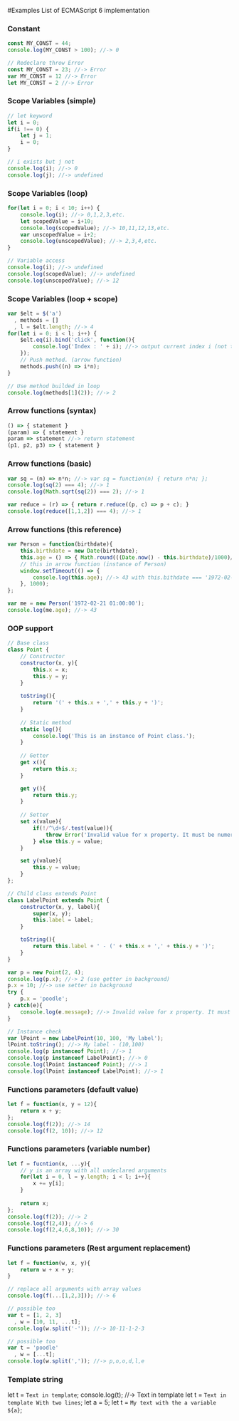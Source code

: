 #Examples
List of ECMAScript 6 implementation

### Constant
```javascript
const MY_CONST = 44;
console.log(MY_CONST > 100); //-> 0

// Redeclare throw Error
const MY_CONST = 23; //-> Error
var MY_CONST = 12 //-> Error
let MY_CONST = 2 //-> Error
```
### Scope Variables (simple)
```javascript
// let keyword
let i = 0;
if(i !== 0) {
    let j = 1;
    i = 0;
}

// i exists but j not
console.log(i); //-> 0
console.log(j); //-> undefined
```
### Scope Variables (loop)
```javascript
for(let i = 0; i < 10; i++) {
	console.log(i); //-> 0,1,2,3,etc.
	let scopedValue = i+10;
	console.log(scopedValue); //-> 10,11,12,13,etc.
	var unscopedValue = i+2;
	console.log(unscopedValue); //-> 2,3,4,etc.
}

// Variable access
console.log(i); //-> undefined
console.log(scopedValue); //-> undefined
console.log(unscopedValue); //-> 12
```
### Scope Variables (loop + scope)
```javascript
var $elt = $('a') 
  , methods = []
  , l = $elt.length; //-> 4
for(let i = 0; i < l; i++) {
	$elt.eq(i).bind('click', function(){
	    console.log('Index : ' + i); //-> output current index i (not the last one like in ES5)
	});
	// Push method. (arrow function)
	methods.push((n) => i*n);
}

// Use method builded in loop
console.log(methods[1](2)); //-> 2
```
### Arrow functions (syntax)
```javascript
() => { statement }
(param) => { statement }
param => statement //-> return statement
(p1, p2, p3) => { statement }
```
### Arrow functions (basic)
```javascript
var sq = (n) => n*n; //-> var sq = function(n) { return n*n; };
console.log(sq(2) === 4); //-> 1
console.log(Math.sqrt(sq(2)) === 2); //-> 1

var reduce = (r) => { return r.reduce((p, c) => p + c); }
console.log(reduce([1,1,2]) === 4); //-> 1
```
### Arrow functions (this reference)
```javascript
var Person = function(birthdate){
    this.birthdate = new Date(birthdate);
	this.age = () => { Math.round(((Date.now() - this.birthdate)/1000)/(525949*60))};
	// this in arrow function (instance of Person)
	window.setTimeout(() => {
	    console.log(this.age); //-> 43 with this.bithdate === '1972-02-21 01:00:00'
	}, 1000);
};

var me = new Person('1972-02-21 01:00:00');
console.log(me.age); //-> 43
```
### OOP support
```javascript
// Base class
class Point {
    // Constructor
	constructor(x, y){
		this.x = x;
		this.y = y;
	}
	
	toString(){
		return '(' + this.x + ',' + this.y + ')';
	}
	
	// Static method
	static log(){
	    console.log('This is an instance of Point class.');
	}
    
    // Getter
	get x(){
		return this.x;
	}

	get y(){
		return this.y;
	}
    
    // Setter
	set x(value){
	    if(!/^\d+$/.test(value)){
	        throw Error('Invalid value for x property. It must be numeric.');
	    } else this.y = value;
	}

	set y(value){
		this.y = value;
	}
};

// Child class extends Point
class LabelPoint extends Point {
	constructor(x, y, label){
		super(x, y);
		this.label = label;
	}

	toString(){
		return this.label + ' - (' + this.x + ',' + this.y + ')';
	}
}

var p = new Point(2, 4);
console.log(p.x); //-> 2 (use getter in background)
p.x = 10; //-> use setter in background
try {
    p.x = 'poodle'; 
} catch(e){
    console.log(e.message); //-> Invalid value for x property. It must be numeric.
}

// Instance check
var lPoint = new LabelPoint(10, 100, 'My label');
lPoint.toString(); //-> My label - (10,100)
console.log(p instanceof Point); //-> 1
console.log(p instanceof LabelPoint); //-> 0
console.log(lPoint instanceof Point); //-> 1
console.log(lPoint instanceof LabelPoint); //-> 1
```
### Functions parameters (default value)
```javascript
let f = function(x, y = 12){
    return x + y;
};
console.log(f(2)); //-> 14
console.log(f(2, 10)); //-> 12
```
### Functions parameters (variable number)
```javascript
let f = fucntion(x, ...y){
    // y is an array with all undeclared arguments
    for(let i = 0, l = y.length; i < l; i++){
        x += y[i];
    }
    
    return x;
};
console.log(f(2)); //-> 2
console.log(f(2,4)); //-> 6
console.log(f(2,4,6,8,10)); //-> 30
```
### Functions parameters (Rest argument replacement)
```javascript
let f = function(w, x, y){
    return w + x + y;
}

// replace all arguments with array values
console.log(f(...[1,2,3])); //-> 6

// possible too
var t = [1, 2, 3]
  , w = [10, 11, ...t];
console.log(w.split('-')); //-> 10-11-1-2-3

// possible too
var t = 'poodle'
  , w = [...t];
console.log(w.split(',')); //-> p,o,o,d,l,e 
```
### Template string 
let t = `Text in template`;
console.log(t); //-> Text in template
let t = `Text in template
With two lines`;
let a = 5;
let t = `My text with the a variable ${a}`;


